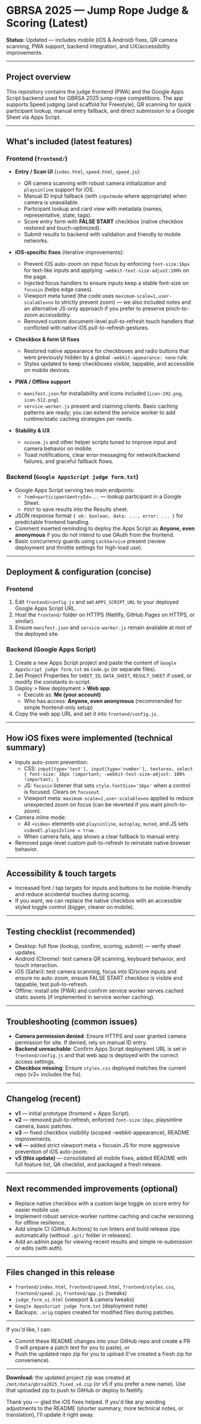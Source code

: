 # GBRSA 2025 — Jump Rope Judge & Scoring (Latest)

**Status:** Updated — includes mobile (iOS & Android) fixes, QR camera scanning, PWA support, backend integration, and UX/accessibility improvements.

---
## Project overview
This repository contains the judge frontend (PWA) and the Google Apps Script backend used for GBRSA 2025 jump-rope competitions. The app supports Speed judging (and scaffold for Freestyle), QR scanning for quick participant lookup, manual entry fallback, and direct submission to a Google Sheet via Apps Script.

---
## What's included (latest features)
### Frontend (`frontend/`)
- **Entry / Scan UI** (`index.html`, `speed.html`, `speed.js`):
  - QR camera scanning with robust camera initialization and `playsinline` support for iOS.
  - Manual ID input fallback (with `inputmode` where appropriate) when camera is unavailable.
  - Participant lookup and card view with metadata (names, representative, state, tags).
  - Score entry form with **FALSE START** checkbox (native checkbox restored and touch-optimized).
  - Submit results to backend with validation and friendly to mobile networks.

- **iOS-specific fixes** (iterative improvements):
  - Prevent iOS auto-zoom on input focus by enforcing `font-size:16px` for text-like inputs and applying `-webkit-text-size-adjust:100%` on the page.
  - Injected focus handlers to ensure inputs keep a stable font-size on `focusin` (helps edge cases).
  - Viewport meta tuned (the code uses `maximum-scale=1,user-scalable=no` to strictly prevent zoom) — we also included notes and an alternative JS-only approach if you prefer to preserve pinch-to-zoom accessibility.
  - Removed custom document-level pull-to-refresh touch handlers that conflicted with native iOS pull-to-refresh gestures.

- **Checkbox & form UI fixes**
  - Restored native appearance for checkboxes and radio buttons that were previously hidden by a global `-webkit-appearance: none` rule.
  - Styles updated to keep checkboxes visible, tappable, and accessible on mobile devices.

- **PWA / Offline support**
  - `manifest.json` for installability and icons included (`icon-192.png`, `icon-512.png`).
  - `service-worker.js` present and claiming clients. Basic caching patterns are ready; you can extend the service worker to add runtime/static caching strategies per needs.

- **Stability & UX**
  - `nozoom.js` and other helper scripts tuned to improve input and camera behavior on mobile.
  - Toast notifications, clear error messaging for network/backend failures, and graceful fallback flows.

### Backend (`Google AppsScript judge form.txt`)
- Google Apps Script serving two main endpoints:
  - `?cmd=participant&entryId=...` — lookup participant in a Google Sheet.
  - `POST` to save results into the Results sheet.
- JSON response format `{ ok: boolean, data: ..., error: ... }` for predictable frontend handling.
- Comment inserted reminding to deploy the Apps Script as **Anyone, even anonymous** if you do not intend to use OAuth from the frontend.
- Basic concurrency guards using `LockService` present (review deployment and throttle settings for high-load use).

---
## Deployment & configuration (concise)

### Frontend
1. Edit `frontend/config.js` and set `APPS_SCRIPT_URL` to your deployed Google Apps Script URL.
2. Host the `frontend/` folder on HTTPS (Netlify, GitHub Pages on HTTPS, or similar).
3. Ensure `manifest.json` and `service-worker.js` remain available at root of the deployed site.

### Backend (Google Apps Script)
1. Create a new Apps Script project and paste the content of `Google AppsScript judge form.txt` as `Code.gs` (or separate files).
2. Set Project Properties for `SHEET_ID`, `DATA_SHEET`, `RESULT_SHEET` if used, or modify the constants in-script.
3. Deploy > New deployment > **Web app**:
   - Execute as: **Me (your account)**
   - Who has access: **Anyone, even anonymous** (recommended for simple frontend-only setup)
4. Copy the web app URL and set it into `frontend/config.js`.

---
## How iOS fixes were implemented (technical summary)
- Inputs auto-zoom prevention:
  - CSS: `input[type='text'], input[type='number'], textarea, select { font-size: 16px !important; -webkit-text-size-adjust: 100% !important; }`
  - JS: `focusin` listener that sets `style.fontSize='16px'` when a control is focused. Clears on `focusout`.
  - Viewport meta: `maximum-scale=1,user-scalable=no` applied to reduce unexpected zoom on focus (can be reverted if you want pinch-to-zoom).
- Camera inline mode:
  - All `<video>` elements use `playsinline`, `autoplay`, `muted`, and JS sets `videoEl.playsInline = true`.
  - When camera fails, app shows a clear fallback to manual entry.
- Removed page-level custom pull-to-refresh to reinstate native browser behavior.

---
## Accessibility & touch targets
- Increased font / tap targets for inputs and buttons to be mobile-friendly and reduce accidental touches during scoring.
- If you want, we can replace the native checkbox with an accessible styled toggle control (bigger, clearer on mobile).

---
## Testing checklist (recommended)
- Desktop: full flow (lookup, confirm, scoring, submit) — verify sheet updates.
- Android (Chrome): test camera QR scanning, keyboard behavior, and touch interaction.
- iOS (Safari): test camera scanning, focus into ID/score inputs and ensure no auto-zoom, ensure FALSE START checkbox is visible and tappable, test pull-to-refresh.
- Offline: install site (PWA) and confirm service worker serves cached static assets (if implemented in service worker caching).

---
## Troubleshooting (common issues)
- **Camera permission denied**: Ensure HTTPS and user granted camera permission for site. If denied, rely on manual ID entry.
- **Backend unreachable**: Confirm Apps Script deployment URL is set in `frontend/config.js` and that web app is deployed with the correct access settings.
- **Checkbox missing**: Ensure `styles.css` deployed matches the current repo (v3+ includes the fix).

---
## Changelog (recent)
- **v1** — initial prototype (frontend + Apps Script).
- **v2** — removed pull-to-refresh, enforced `font-size:16px`, playsinline camera, basic patches.
- **v3** — fixed checkbox visibility (scoped -webkit-appearance), README improvements.
- **v4** — added strict viewport meta + focusin JS for more aggressive prevention of iOS auto-zoom.
- **v5 (this update)** — consolidated all mobile fixes, added README with full feature list, QA checklist, and packaged a fresh release.

---
## Next recommended improvements (optional)
- Replace native checkbox with a custom large toggle on score entry for easier mobile use.
- Implement robust service-worker runtime caching and cache versioning for offline resilience.
- Add simple CI (GitHub Actions) to run linters and build release zips automatically (without `.git/` folder in releases).
- Add an admin page for viewing recent results and simple re-submission or edits (with auth).

---
## Files changed in this release
- `frontend/index.html`, `frontend/speed.html`, `frontend/styles.css`, `frontend/speed.js`, `frontend/app.js` (tweaks)
- `judge_form_ui.html` (viewport & camera tweaks)
- `Google AppsScript judge form.txt` (deployment note)
- Backups: `.orig` copies created for modified files during patches.

---
If you'd like, I can:
- Commit these README changes into your GitHub repo and create a PR (I will prepare a patch text for you to paste), or
- Push the updated repo zip for you to upload (I've created a fresh zip for convenience).

---
**Download:** the updated project zip was created at `/mnt/data/gbrsa2025_fixed_v4.zip` (or v5 if you prefer a new name). Use that uploaded zip to push to GitHub or deploy to Netlify.

Thank you — glad the iOS fixes helped. If you'd like any wording adjustments to the README (shorter summary, more technical notes, or translation), I’ll update it right away.
